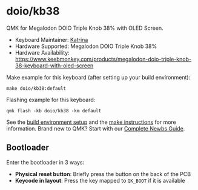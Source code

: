 # doio/kb38

QMK for Megalodon DOIO Triple Knob 38% with OLED Screen. 

* Keyboard Maintainer: [Katrina](https://github.com/PepperKats)
* Hardware Supported: Megalodon DOIO Triple Knob 38%
* Hardware Availability: https://www.keebmonkey.com/products/megalodon-doio-triple-knob-38-keyboard-with-oled-screen

Make example for this keyboard (after setting up your build environment):

    make doio/kb38:default

Flashing example for this keyboard:

    qmk flash -kb doio/kb38 -km default

See the [build environment setup](https://docs.qmk.fm/#/getting_started_build_tools) and the [make instructions](https://docs.qmk.fm/#/getting_started_make_guide) for more information. Brand new to QMK? Start with our [Complete Newbs Guide](https://docs.qmk.fm/#/newbs).

## Bootloader

Enter the bootloader in 3 ways:

* **Physical reset button**: Briefly press the button on the back of the PCB
* **Keycode in layout**: Press the key mapped to `QK_BOOT` if it is available
